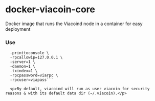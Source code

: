 # docker-viacoin-core
Docker image that runs the Viacoind node in a container for easy deployment

### Use

```❯ docker run --rm uphold/litecoin-core \
  -printtoconsole \
  -rpcallowip=127.0.0.1 \
  -server=1 \
  -daemon=1 \
  -txindex=1 \
  -rpcpassword=viarpc \
  -rpcuser=viapass```

  <p>By default, viacoind will run as user viacoin for security reasons & with its default data dir (~/.viacoin).</p>